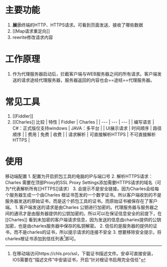 # 主要功能
1. **展示**终端的HTTP、HTTPS请求。可看到页面发送、接收了哪些数据
2. [[Map请求重定向]]
3. rewrite修改请求内容
# 工作原理
1. 作为代理服务器启动后，拦截客户端与WEB服务器之间的所有请求。客户端发送的请求途经代理服务器，服务器返回的内容也会==途经==代理服务器。

# 常见工具
1. [[Fiddler]]
2. [[Charles]]
比较
| 特性 | Fiddler | Charles |
| --- | --- | --- |
| 编写语言 | C#：正式版仅支持windows | JAVA：多平台 |
| UI展示请求 | 时间顺序 | 路径顺序 |
| 费用 | 免费 | 收费 |
| 请求解析 | 可直接解析HTTPS | 不可直接解析HTTPS |

# 使用
移动端配置
	1. 配置为开启抓包工具的电脑的IP与端口号
	2. 解析HTTPS请求：Charles 需要在顶部Proxy的SSL Proxy Settings添加需要HTTPS请求的域名（可为\*代表解析所有[[HTTPS]]请求）
	3. 会提示不是安全链接。因为Charles会给每个服务器生成一个由Charles 根证书签发的一个数字证书。所以客户端收到的不是服务器发送的原始证书，而是这个抓包工具的证书。而原始证书被保存在了客户端。
		1. 客户端发送的请求是由Charles 公钥进行加密的。代理服务器与服务器之间的通讯才是由服务器提供的公钥加密的。所以可以在保证信息安全的前提下，在[[Charles]] 看到未加密的客户端请求信息，因为发送的信息由charles提供的公钥加密，也是由charles服务器中保存的私钥解密。
		2. 信任的是服务器的提供的证书，而不是charles的证书，所以提示请求的连接不安全
		3. 想要移除安全提示，将charles根证书添加到信任列表[^1]即可。

[^1]: 在移动端访问https://chls.pro/ssl，下载证书描述文件。安卓可直接安装，IOS需要在“描述文件”中安装证书，开启“针对根证书启用完全信任”